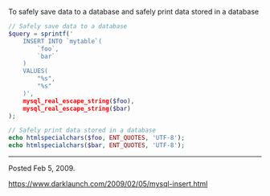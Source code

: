 To safely save data to a database and safely print data stored in a database

```php
// Safely save data to a database
$query = sprintf('
    INSERT INTO `mytable`(
        `foo`,
        `bar`
    )
    VALUES(
        "%s",
        "%s"
    )',
    mysql_real_escape_string($foo),
    mysql_real_escape_string($bar)
);
```

```php
// Safely print data stored in a database
echo htmlspecialchars($foo, ENT_QUOTES, 'UTF-8');
echo htmlspecialchars($bar, ENT_QUOTES, 'UTF-8');
```

---

Posted Feb 5, 2009.

https://www.darklaunch.com/2009/02/05/mysql-insert.html